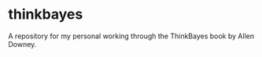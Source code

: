 thinkbayes
==========

A repository for my personal working through the ThinkBayes book by Allen Downey.
